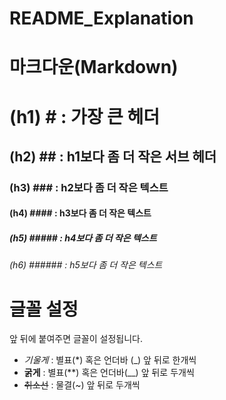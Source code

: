 # README_Explanation

# 마크다운(Markdown)
# (h1) # : 가장 큰 헤더
## (h2) ## : h1보다 좀 더 작은 서브 헤더
### (h3) ### : h2보다 좀 더 작은 텍스트
#### (h4) #### : h3보다 좀 더 작은 텍스트
##### (h5) ##### : h4보다 좀 더 작은 텍스트
###### (h6) ###### : h5보다 좀 더 작은 텍스트

# 글꼴 설정
앞 뒤에 붙여주면 글꼴이 설정됩니다.
- *기울게* : 별표(*) 혹은 언더바 (_) 앞 뒤로 한개씩
- **굵게** : 별표(**) 혹은 언더바(__) 앞 뒤로 두개씩
- ~~취소선~~ : 물결(~) 앞 뒤로 두개씩


